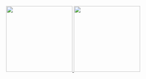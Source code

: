 
  <a href="https://github.com/melpompom">
  <img height="180em" src="https://github-readme-stats.vercel.app/api?username=melpompom&show_icons=true&theme=dracula&include_all_commits=true&count_private=true"/>
  <img height="180em" src="https://github-readme-stats.vercel.app/api/top-langs/?username=melpompom&layout=compact&langs_count=7&theme=dracula"/>
<div style="display: inline_block"><br>
  <img align="right" alt="" height="150" style="border-radius:50px;" 
  
  
 
  

